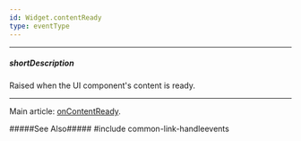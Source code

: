 ```yaml
---
id: Widget.contentReady
type: eventType
---
```

---
##### shortDescription
Raised when the UI component's content is ready.

---
Main article: [onContentReady](/api-reference/10%20UI%20Components/Widget/1%20Configuration/onContentReady.md '{basewidgetpath}/Configuration/#onContentReady').

#####See Also#####
#include common-link-handleevents